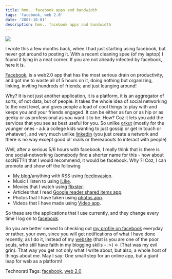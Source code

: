 ```yaml
---
title: hmm.. facebook apps and bandwidth
tags: 'facebook, web 2.0'
date: '2007-10-01'
description: hmm.. facebook apps and bandwidth
---
```


[![](/images/2716607_583d962613.jpg)][0]

I wrote this a few months back, when I had just starting using facebook, but never got around to posting it. With a recent cleaning spee (of my laptop) I found it lying in a neat corner. If you are not already infected by facebook, here it is.

[Facebook][0], is a web2.0 app that has the most serious drain on productivity, and got me to waste all of 5 hours on it, doing nothing but organizing, linking, inviting hundreds of friends; and just lounging around!

Why? It is not just another application, it is a platform, it is an aggregator of sorts, of not data, but of people. It takes the whole idea of social networking to the next level, and gives people a load of cool things to play with and keeps you and your friends engaged. It can be either as fun or as hip or as geeky or as professional as you want it to be. How? Coz it lets you add the services that you see as best useful for you. So unlike [orkut][1] (mostly for the younger ones - a.k.a college kids wanting to just gossip or get in touch or whatever), and very much unlike [linkedin][2] (you just create a network and there is no way except good ol' mails or thereabouts to interact with people)

Well, after a serious 5/6 hours with facebook, I really think that is there is one social-networking (somebody find a shorter name for this - how about socNET?!) that I would recommend, it would be facebook. Why ?! Coz, I can promote and show off the following

* [My blog][3]/anything with RSS using [feedinvasion][4].
* Music I listen to using [iLike][5].
* Movies that I watch using [flixster][6].
* Articles that I read [Google reader shared items app][7].
* Photos that I have taken using [photos app][8].
* Videos that I have made using [Video app][9].

So these are the applications that I use currently, and they change every time I log on to [facebook][10].

So you are better served to checking out [my profile on facebook][10] everyday or rather, your own, since you will get notifications of what I have done recently, as I do it, instead of my [website][3] (that is you are one of the poor souls, who still have faith in my blogging skills - :\>) <- (That was my evil grin). That way you get not only what I write about, but also, a whole host of things about me. May I say: One small step for an online app, but a giant leap for web as a platform!

Technorati Tags: [facebook][11], [web 2.0][12]


[0]: http://facebook.com
[1]: http://orkut.com
[2]: http://linkedin.com
[3]: http://shvelmur.com
[4]: http://www.facebook.com/apps/application.php?id=2352898944
[5]: http://www.facebook.com/apps/application.php?id=2413267546
[6]: http://www.facebook.com/apps/application.php?id=2558160538
[7]: http://www.facebook.com/apps/application.php?id=2354684299
[8]: http://www.facebook.com/apps/application.php?id=2305272732
[9]: http://www.facebook.com/apps/application.php?id=2392950137
[10]: http://www.facebook.com/profile.php?id=592106173
[11]: http://technorati.com/tags/facebook
[12]: http://technorati.com/tags/web%202.0
